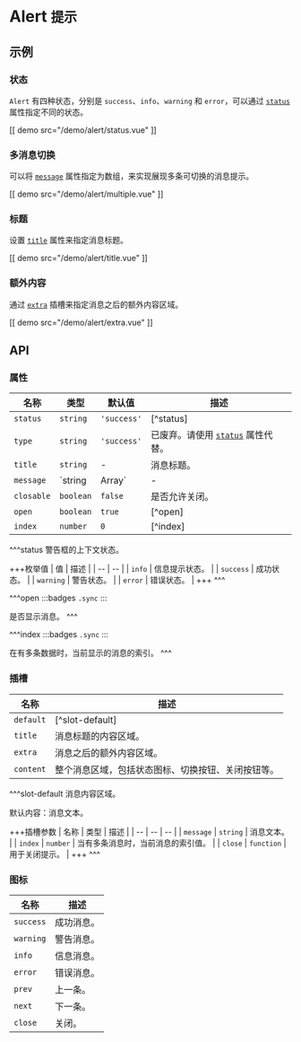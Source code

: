 # Alert <small>提示</small>

## 示例

### 状态

`Alert` 有四种状态，分别是 `success`、`info`、`warning` 和 `error`，可以通过 [`status`](#props-status) 属性指定不同的状态。

[[ demo src="/demo/alert/status.vue" ]]

### 多消息切换

可以将 [`message`](#props-message) 属性指定为数组，来实现展现多条可切换的消息提示。

[[ demo src="/demo/alert/multiple.vue" ]]

### 标题

设置 [`title`](#props-title) 属性来指定消息标题。

[[ demo src="/demo/alert/title.vue" ]]

### 额外内容

通过 [`extra`](#slots-extra) 插槽来指定消息之后的额外内容区域。

[[ demo src="/demo/alert/extra.vue" ]]

## API

### 属性

| 名称 | 类型 | 默认值 | 描述 |
| -- | -- | -- | -- |
| ``status`` | `string` | `'success'` | [^status] |
| ``type`` | `string` | `'success'` | 已废弃。请使用 [`status`](#props-status) 属性代替。 |
| ``title`` | `string` | - | 消息标题。 |
| ``message`` | `string | Array<string>` | - | 消息内容，当类型为数组时会显示多条数据并支持切换上一条/下一条。 |
| ``closable`` | `boolean` | `false` | 是否允许关闭。 |
| ``open`` | `boolean` | `true` | [^open] |
| ``index`` | `number` | `0` | [^index] |

^^^status
警告框的上下文状态。

+++枚举值
| 值 | 描述 |
| -- | -- |
| `info` | 信息提示状态。 |
| `success` | 成功状态。 |
| `warning` | 警告状态。 |
| `error` | 错误状态。 |
+++
^^^

^^^open
:::badges
`.sync`
:::

是否显示消息。
^^^

^^^index
:::badges
`.sync`
:::

在有多条数据时，当前显示的消息的索引。
^^^

### 插槽

| 名称 | 描述 |
| -- | -- |
| ``default`` | [^slot-default] |
| ``title`` | 消息标题的内容区域。 |
| ``extra`` | 消息之后的额外内容区域。 |
| ``content`` | 整个消息区域，包括状态图标、切换按钮、关闭按钮等。 |

^^^slot-default
消息内容区域。

默认内容：消息文本。

+++插槽参数
| 名称 | 类型 | 描述 |
| -- | -- | -- |
| `message` | `string` | 消息文本。 |
| `index` | `number` | 当有多条消息时，当前消息的索引值。 |
| `close` | `function` | 用于关闭提示。 |
+++
^^^

### 图标

| 名称 | 描述 |
| -- | -- |
| ``success`` | 成功消息。 |
| ``warning`` | 警告消息。 |
| ``info`` | 信息消息。 |
| ``error`` | 错误消息。 |
| ``prev`` | 上一条。 |
| ``next`` | 下一条。 |
| ``close`` | 关闭。 |
